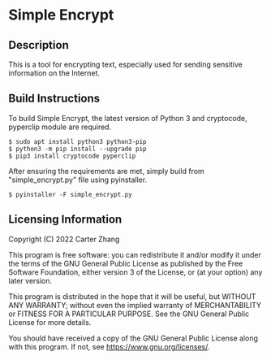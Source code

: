 # Simple Encrypt

## Description
This is a tool for encrypting text, especially used for sending sensitive information on the Internet.

## Build Instructions
To build Simple Encrypt, the latest version of Python 3 and cryptocode, pyperclip module are required.

```
$ sudo apt install python3 python3-pip
$ python3 -m pip install --upgrade pip
$ pip3 install cryptocode pyperclip
```

After ensuring the requirements are met, simply build from "simple_encrypt.py" file using pyinstaller.

```
$ pyinstaller -F simple_encrypt.py
```

## Licensing Information
Copyright (C) 2022  Carter Zhang

This program is free software: you can redistribute it and/or modify it under the terms of the GNU General Public License as published by the Free Software Foundation, either version 3 of the License, or (at your option) any later version.

This program is distributed in the hope that it will be useful, but WITHOUT ANY WARRANTY; without even the implied warranty of MERCHANTABILITY or FITNESS FOR A PARTICULAR PURPOSE.  See the GNU General Public License for more details.

You should have received a copy of the GNU General Public License along with this program.  If not, see <https://www.gnu.org/licenses/>.
